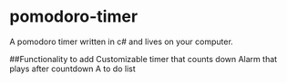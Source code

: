 # pomodoro-timer

A pomodoro timer written in c# and lives on your computer.

##Functionality to add
Customizable timer that counts down
Alarm that plays after countdown
A to do list
